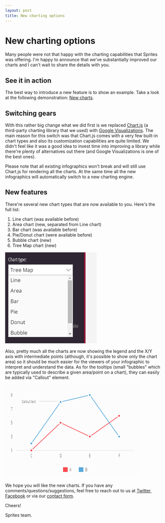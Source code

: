 ```yaml
---
layout: post
title: New charting options
---
```


# New charting options

Many people were not that happy with the charting capabilities that Sprites was offering. I'm happy to announce that we've substantially improved our charts and I can't wait to share the details with you.

## See it in action

The best way to introduce a new feature is to show an example. Take a look at the following demonstration: [New charts](https://spritesapp.com/view/embed/4673). 

## Switching gears

With this rather big change what we did first is we replaced [Chart.js](http://www.chartjs.org/) (a third-party charting library that we used) with [Google Visualizations](https://developers.google.com/chart/interactive/docs/reference). The main reason for this switch was that Chart.js comes with a very few built-in chart types and also its customization capabilities are quite limited. We didn't feel like it was a good idea to invest time into improving a library while there're plenty of alternatives out there (and Google Visualizations is one of the best ones).

Please note that all existing infographics won't break and will still use Chart.js for rendering all the charts. At the same time all the new infographics will automatically switch to a new charting engine.

## New features

There're several new chart types that are now available to you. Here's the full list:

1. Line chart (was available before)
2. Area chart (new, separated from Line chart)
3. Bar chart (was available before)
4. Pie/Donut chart (were available before)
5. Bubble chart (new)
6. Tree Map chart (new)

![Chart types](/assets/img/posts/chart-types.png "Chart types")

Also, pretty much all the charts are now showing the legend and the X/Y axis with intermediate points (although, it's possible to show only the chart area) so it should be much easier for the viewers of your infographic to interpret and understand the data. As for the tooltips (small "bubbles" which are typically used to describe a given area/point on a chart), they can easily be added via "Callout" element.

![Callouts and legend](/assets/img/posts/chart-line-callout.png "Callouts and legend")

We hope you will like the new charts. If you have any comments/questions/suggestions, feel free to reach out to us at [Twitter](https://twitter.com/spritesapp), [Facebook](https://www.facebook.com/spritesapp) or via our [contact form](https://spritesapp.com/contact).

Cheers!

Sprites team.

